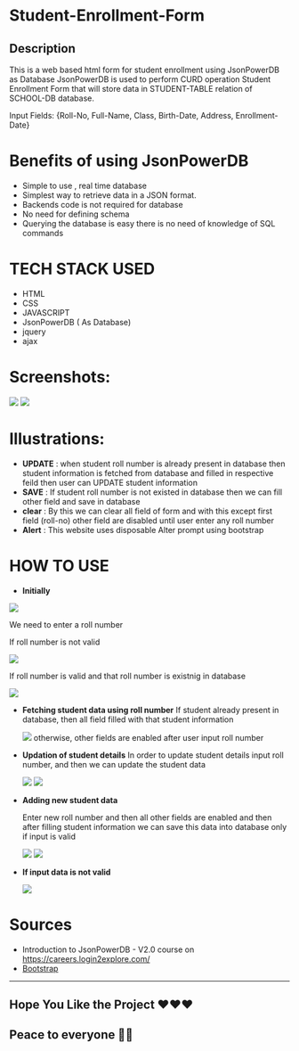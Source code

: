 # Student-Enrollment-Form
## Description 
This is a web based html form for student enrollment using JsonPowerDB as Database 
JsonPowerDB is used to perform CURD operation 
Student Enrollment Form that will store data in STUDENT-TABLE relation of SCHOOL-DB database.

Input Fields: {Roll-No, Full-Name, Class, Birth-Date, Address, Enrollment-Date}


# Benefits of using JsonPowerDB
* Simple to use , real time database
* Simplest way to retrieve data in a JSON format.
* Backends code is not required for database 
* No need for defining schema 
* Querying the database is easy there is no need  of knowledge of SQL commands

# TECH STACK USED
* HTML
* CSS
* JAVASCRIPT 
* JsonPowerDB ( As Database)
* jquery
* ajax


# Screenshots:
<img src="/images/data_save.png">
<img src="./images/Database-db.png">

# Illustrations:
* **UPDATE** : when student roll number is already present in database then student information is fetched from database and filled in respective feild then user can UPDATE student information 
* **SAVE** : If student roll number is not existed in database then we can fill other field and save in database
* **clear** : By this we can clear all field of form and with this except first field (roll-no) other field are disabled until user enter any roll number
* **Alert** : This website uses disposable Alter prompt using bootstrap

# HOW TO USE

* **Initially**
<img src="./images/Homepage-initial-state.png">

We need to enter a roll number 

If roll number is not valid 

<img src="./images/invalid-roll-no..png">

If roll number is valid and that roll number is existnig in database

<img src="./images/existing-rollno.png">

* **Fetching student data using roll number**
  If student already present in database, then all field filled with that student information
  
  <img src="./images/vaild-rollno.png">
  otherwise, other fields are enabled after user input roll number
  
* **Updation of student details**
  In order to update student details input roll number, and then we can update the student data
  
  <img src="./images/update-details.png">

  
  <img src="./images/alert-on-update.png">

* **Adding new student data**

  Enter new roll number and then all other fields are enabled and then after filling student information we can save this data into database only if input is valid
  
  <img src="./images/save-data..png">
  
  <img src="./images/alert-after-save.png">
  
 * **If input data is not valid**
 
   <img src="./images/data-misising.png">
  
   


  # Sources
  * Introduction to JsonPowerDB - V2.0 course  on https://careers.login2explore.com/
  * [Bootstrap](https://getbootstrap.com/docs/5.0/getting-started/introduction/) 
  
  

  --------------------
## Hope You Like the Project ❤️❤️❤️
## Peace to everyone 🙏🏻
